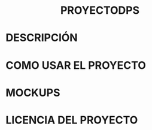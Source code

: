 <h1 align="center"> PROYECTODPS </h1>

# DESCRIPCIÓN
# COMO USAR EL PROYECTO
# MOCKUPS
# LICENCIA DEL PROYECTO
